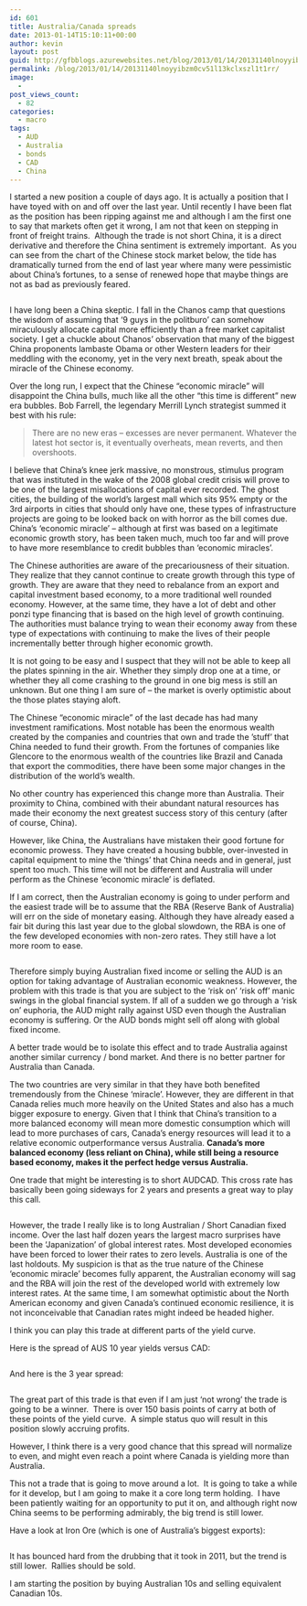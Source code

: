 ```yaml
---
id: 601
title: Australia/Canada spreads
date: 2013-01-14T15:10:11+00:00
author: kevin
layout: post
guid: http://gfbblogs.azurewebsites.net/blog/2013/01/14/20131140lnoyyibzm0cv51l13kclxszl1t1rr/
permalink: /blog/2013/01/14/20131140lnoyyibzm0cv51l13kclxszl1t1rr/
image:
  - 
post_views_count:
  - 82
categories:
  - macro
tags:
  - AUD
  - Australia
  - bonds
  - CAD
  - China
---
```

<p class="p2">
  I started a new position a couple of days ago. It is actually a position that I have toyed with on and off over the last year. Until recently I have been flat as the position has been ripping against me and although I am the first one to say that markets often get it wrong, I am not that keen on stepping in front of freight trains.  Although the trade is not short China, it is a direct derivative and therefore the China sentiment is extremely important.  As you can see from the chart of the Chinese stock market below, the tide has dramatically turned from the end of last year where many were pessimistic about China&#8217;s fortunes, to a sense of renewed hope that maybe things are not as bad as previously feared.
</p>

<img class="aligncenter" alt="" src="http://themacrotourist.com/blogs/SCHCOMP%20Jan%2014%2013.gif" /><img class="aligncenter" alt="" src="http://themacrotourist.com/blogs/Chinese%20politburo%20Jan%2014%2013.jpeg" />

<p class="p2">
  I have long been a China skeptic. I fall in the Chanos camp that questions the wisdom of assuming that ‘9 guys in the politburo’ can somehow miraculously allocate capital more efficiently than a free market capitalist society. I get a chuckle about Chanos’ observation that many of the biggest China proponents lambaste Obama or other Western leaders for their meddling with the economy, yet in the very next breath, speak about the miracle of the Chinese economy.
</p>

<p class="p2">
  Over the long run, I expect that the Chinese “economic miracle” will disappoint the China bulls, much like all the other “this time is different” new era bubbles. Bob Farrell, the legendary Merrill Lynch strategist summed it best with his rule:
</p>

> There are no new eras – excesses are never permanent. Whatever the latest hot sector is, it eventually overheats, mean reverts, and then overshoots.

<p class="p2">
  I believe that China’s knee jerk massive, no monstrous, stimulus program that was instituted in the wake of the 2008 global credit crisis will prove to be one of the largest misallocations of capital ever recorded. The ghost cities, the building of the world’s largest mall which sits 95% empty or the 3rd airports in cities that should only have one, these types of infrastructure projects are going to be looked back on with horror as the bill comes due. China’s ‘economic miracle’ &#8211; although at first was based on a legitimate economic growth story, has been taken much, much too far and will prove to have more resemblance to credit bubbles than ‘economic miracles’.
</p>

<p class="p2">
  The Chinese authorities are aware of the precariousness of their situation. They realize that they cannot continue to create growth through this type of growth. They are aware that they need to rebalance from an export and capital investment based economy, to a more traditional well rounded economy. However, at the same time, they have a lot of debt and other ponzi type financing that is based on the high level of growth continuing. The authorities must balance trying to wean their economy away from these type of expectations with continuing to make the lives of their people incrementally better through higher economic growth.
</p>

<p class="p2">
  It is not going to be easy and I suspect that they will not be able to keep all the plates spinning in the air. Whether they simply drop one at a time, or whether they all come crashing to the ground in one big mess is still an unknown. But one thing I am sure of &#8211; the market is overly optimistic about the those plates staying aloft.
</p>

<p class="p2">
  The Chinese “economic miracle” of the last decade has had many investment ramifications. Most notable has been the enormous wealth created by the companies and countries that own and trade the ’stuff’ that China needed to fund their growth. From the fortunes of companies like Glencore to the enormous wealth of the countries like Brazil and Canada that export the commodities, there have been some major changes in the distribution of the world’s wealth.
</p>

<p class="p2">
  No other country has experienced this change more than Australia. Their proximity to China, combined with their abundant natural resources has made their economy the next greatest success story of this century (after of course, China).
</p>

<p class="p2">
  However, like China, the Australians have mistaken their good fortune for economic prowess. They have created a housing bubble, over-invested in capital equipment to mine the ‘things’ that China needs and in general, just spent too much. This time will not be different and Australia will under perform as the Chinese ‘economic miracle’ is deflated.
</p>

If I am correct, then the Australian economy is going to under perform and the easiest trade will be to assume that the RBA (Reserve Bank of Australia) will err on the side of monetary easing. Although they have already eased a fair bit during this last year due to the global slowdown, the RBA is one of the few developed economies with non-zero rates. They still have a lot more room to ease.

<img class="aligncenter" alt="" src="http://themacrotourist.com/blogs/AUS%203%20Yr%20Jan%2011%2013.gif" />

<p class="p2">
  Therefore simply buying Australian fixed income or selling the AUD is an option for taking advantage of Australian economic weakness. However, the problem with this trade is that you are subject to the ‘risk on’ ‘risk off’ manic swings in the global financial system. If all of a sudden we go through a ‘risk on’ euphoria, the AUD might rally against USD even though the Australian economy is suffering. Or the AUD bonds might sell off along with global fixed income.
</p>

<p class="p2">
  A better trade would be to isolate this effect and to trade Australia against another similar currency / bond market. And there is no better partner for Australia than Canada.
</p>

<p class="p2">
  The two countries are very similar in that they have both benefited tremendously from the Chinese ‘miracle’. However, they are different in that Canada relies much more heavily on the United States and also has a much bigger exposure to energy. Given that I think that China’s transition to a more balanced economy will mean more domestic consumption which will lead to more purchases of cars, Canada’s energy resources will lead it to a relative economic outperformance versus Australia. <strong>Canada’s more balanced economy (less reliant on China), while still being a resource based economy, makes it the perfect hedge versus Australia.</strong>
</p>

<p class="p2">
  One trade that might be interesting is to short AUDCAD. This cross rate has basically been going sideways for 2 years and presents a great way to play this call.
</p>

<img class="aligncenter" alt="" src="http://themacrotourist.com/blogs/AUDCAD%20LT%20Jan%2011%2013.gif" />

<p class="p2">
  However, the trade I really like is to long Australian / Short Canadian fixed income. Over the last half dozen years the largest macro surprises have been the ‘Japanization’ of global interest rates. Most developed economies have been forced to lower their rates to zero levels. Australia is one of the last holdouts. My suspicion is that as the true nature of the Chinese ‘economic miracle’ becomes fully apparent, the Australian economy will sag and the RBA will join the rest of the developed world with extremely low interest rates. At the same time, I am somewhat optimistic about the North American economy and given Canada’s continued economic resilience, it is not inconceivable that Canadian rates might indeed be headed higher.
</p>

<p class="p2">
  I think you can play this trade at different parts of the yield curve.
</p>

<p class="p2">
  Here is the spread of AUS 10 year yields versus CAD:
</p>

<img class="aligncenter" alt="" src="http://themacrotourist.com/blogs/Aus%20Can%2010%20Yr%20Spread%20Jan%2011%2013.gif" />

<p class="p3">
  And here is the 3 year spread:
</p>

<img class="aligncenter" alt="" src="http://themacrotourist.com/blogs/Aus%20Can%203%20Yr%20Spread%20Jan%2011%2013.gif" />

The great part of this trade is that even if I am just &#8216;not wrong&#8217; the trade is going to be a winner.  There is over 150 basis points of carry at both of these points of the yield curve.  A simple status quo will result in this position slowly accruing profits.

However, I think there is a very good chance that this spread will normalize to even, and might even reach a point where Canada is yielding more than Australia.

This not a trade that is going to move around a lot.  It is going to take a while for it develop, but I am going to make it a core long term holding.  I have been patiently waiting for an opportunity to put it on, and although right now China seems to be performing admirably, the big trend is still lower.

Have a look at Iron Ore (which is one of Australia&#8217;s biggest exports):

<img class="aligncenter" alt="" src="http://themacrotourist.com/blogs/Iron%20Ore%20Jan%2011%2013.gif" />

It has bounced hard from the drubbing that it took in 2011, but the trend is still lower.  Rallies should be sold.

I am starting the position by buying Australian 10s and selling equivalent Canadian 10s.